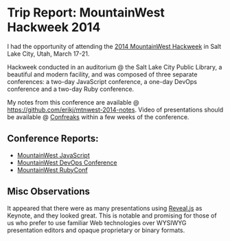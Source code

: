 # Trip Report: MountainWest Hackweek 2014

I had the opportunity of attending the [2014 MountainWest Hackweek](http://mtnwesthackweek.org/2014) in Salt Lake City, Utah, March 17-21.

Hackweek conducted in an auditorium @ the Salt Lake City Public Library, a beautiful and modern facility, and was composed of three separate conferences: a two-day JavaScript conference, a one-day DevOps conference and a two-day Ruby conference.

My notes from this conference are available @ https://github.com/erikj/mtnwest-2014-notes. Video of presentations should be available @ [Confreaks](http://www.confreaks.com/videos) within a few weeks of the conference.

## Conference Reports:

- [MountainWest JavaScript](https://github.com/erikj/mtnwest-2014-notes/blob/master/trip-report-js.md)
- [MountainWest DevOps Conference](https://github.com/erikj/mtnwest-2014-notes/blob/master/trip-report-devops.md)
- [MountainWest RubyConf](https://github.com/erikj/mtnwest-2014-notes/blob/master/trip-report-ruby.md)

## Misc Observations

It appeared that there were as many presentations using [Reveal.js](https://github.com/hakimel/reveal.js) as Keynote, and they looked great. This is notable and promising for those of us who prefer to use familiar Web technologies over WYSIWYG presentation editors and opaque proprietary or binary formats.
